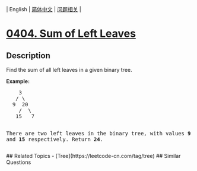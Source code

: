 
| English | [简体中文](README.md) | [问题相关](QUESTION.md) |
# [0404. Sum of Left Leaves](https://leetcode-cn.com/problems/sum-of-left-leaves/)
## Description
<p>Find the sum of all left leaves in a given binary tree.</p>

<p><b>Example:</b>
<pre>
    3
   / \
  9  20
    /  \
   15   7

There are two left leaves in the binary tree, with values <b>9</b> and <b>15</b> respectively. Return <b>24</b>.
</pre>
</p>
## Related Topics
- [Tree](https://leetcode-cn.com/tag/tree)
## Similar Questions

